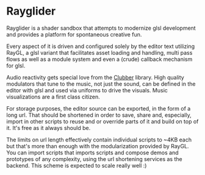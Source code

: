 # Rayglider

Rayglider is a shader sandbox that attempts to modernize glsl development and provides a platform for spontaneous creative fun. 

Every aspect of it is driven and configured solely by the editor text utilizing RayGL, a glsl variant that facilitates asset loading and handling, multi pass flows as well as a module system and even a (crude) callback mechanism for glsl.

Audio reactivity gets special love from the [Clubber](https://github.com/wizgrav/clubber) library. High quality modulators that tune to the music, not just the sound, can be defined in the editor with glsl and used via uniforms to drive the visuals. Music visualizations are a first class citizen.

For storage purposes, the editor source can be exported, in the form of a long url. That should be shortened in order to save, share and, especially, import in other scripts to reuse and or override parts of it and build on top of it. It's free as it always should be.

The limits on url length effectively contain individual scripts to ~4KB each but that's more than enough with the modularization provided by RayGL. You can import scripts that imports scripts and compose demos and prototypes of any complexity, using the url shortening services as the backend. This scheme is expected to scale really well :) 

 
